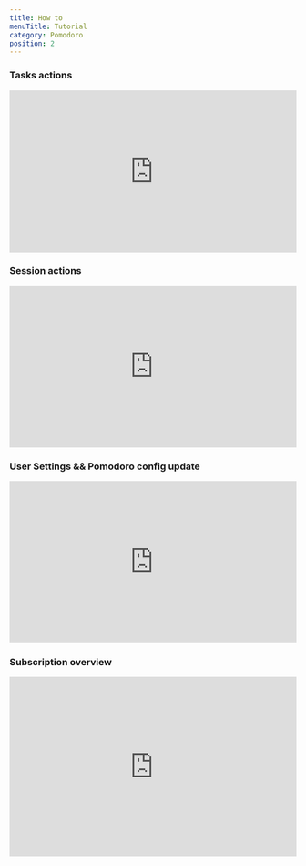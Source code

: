 ```yaml
---
title: How to
menuTitle: Tutorial
category: Pomodoro
position: 2
---
```

### Tasks actions
<div style="position: relative; padding-bottom: 56.25%; height: 0;"><iframe src="https://www.loom.com/embed/3677e404200f41ac8fb17bdb6fafa486" frameborder="0" webkitallowfullscreen mozallowfullscreen allowfullscreen style="position: absolute; top: 0; left: 0; width: 100%; height: 100%;"></iframe></div>

### Session actions
<div style="position: relative; padding-bottom: 56.25%; height: 0;"><iframe src="https://www.loom.com/embed/1c15e2477d9849bb9736c8f939a40889" frameborder="0" webkitallowfullscreen mozallowfullscreen allowfullscreen style="position: absolute; top: 0; left: 0; width: 100%; height: 100%;"></iframe></div>

### User Settings && Pomodoro config update
<div style="position: relative; padding-bottom: 56.25%; height: 0;"><iframe src="https://www.loom.com/embed/49b127587af2444d9bf8eb7fa9e9517f" frameborder="0" webkitallowfullscreen mozallowfullscreen allowfullscreen style="position: absolute; top: 0; left: 0; width: 100%; height: 100%;"></iframe></div>

### Subscription overview
<div style="position: relative; padding-bottom: 62.5%; height: 0;"><iframe src="https://www.loom.com/embed/cb55b03afaaf47e1bad5b1ab0e3e64a8" frameborder="0" webkitallowfullscreen mozallowfullscreen allowfullscreen style="position: absolute; top: 0; left: 0; width: 100%; height: 100%;"></iframe></div>